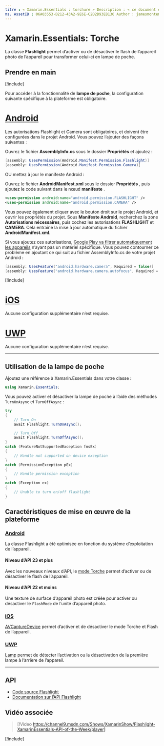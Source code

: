 ```yaml
---
titre : « Xamarin.Essentials : torchure » Description : « ce document décrit la classe de torche dans Xamarin.Essentials , qui a la possibilité d’allumer ou de sortir le flash de l’appareil photo de l’appareil pour la transformer en torche. »
ms. AssetID : 06A03553-D212-43A2-9E6E-C2D2D93EB136 Author : jamesmontemagno ms. Custom : vidéo ms. Author : Jamont ms. Date : 11/04/2018 No-Loc : [ Xamarin.Forms , Xamarin.Essentials ]
---
```


# <a name="xamarinessentials-flashlight"></a>Xamarin.Essentials: Torche

La classe **Flashlight** permet d’activer ou de désactiver le flash de l’appareil photo de l’appareil pour transformer celui-ci en lampe de poche.

## <a name="get-started"></a>Prendre en main

[!include[](~/essentials/includes/get-started.md)]

Pour accéder à la fonctionnalité de **lampe de poche**, la configuration suivante spécifique à la plateforme est obligatoire.

# <a name="android"></a>[Android](#tab/android)

Les autorisations Flashlight et Camera sont obligatoires, et doivent être configurées dans le projet Android. Vous pouvez l’ajouter des façons suivantes :

Ouvrez le fichier **AssemblyInfo.cs** sous le dossier **Propriétés** et ajoutez :

```csharp
[assembly: UsesPermission(Android.Manifest.Permission.Flashlight)]
[assembly: UsesPermission(Android.Manifest.Permission.Camera)]
```

OU mettez à jour le manifeste Android :

Ouvrez le fichier **AndroidManifest.xml** sous le dossier **Propriétés** , puis ajoutez le code suivant dans le nœud **manifeste** .

```xml
<uses-permission android:name="android.permission.FLASHLIGHT" />
<uses-permission android:name="android.permission.CAMERA" />
```

Vous pouvez également cliquer avec le bouton droit sur le projet Android, et ouvrir les propriétés du projet. Sous **Manifeste Android**, recherchez la zone **Autorisations nécessaires**, puis cochez les autorisations **FLASHLIGHT** et **CAMERA**. Cela entraîne la mise à jour automatique du fichier **AndroidManifest.xml**.

Si vous ajoutez ces autorisations, [Google Play va filtrer automatiquement les appareils](https://developer.android.com/guide/topics/manifest/uses-feature-element.html#permissions-features) n’ayant pas un matériel spécifique. Vous pouvez contourner ce problème en ajoutant ce qui suit au fichier AssemblyInfo.cs de votre projet Android :

```csharp
[assembly: UsesFeature("android.hardware.camera", Required = false)]
[assembly: UsesFeature("android.hardware.camera.autofocus", Required = false)]
```

[!include[](~/essentials/includes/android-permissions.md)]

# <a name="ios"></a>[iOS](#tab/ios)

Aucune configuration supplémentaire n’est requise.

# <a name="uwp"></a>[UWP](#tab/uwp)

Aucune configuration supplémentaire n’est requise.

-----

## <a name="using-flashlight"></a>Utilisation de la lampe de poche

Ajoutez une référence à Xamarin.Essentials dans votre classe :

```csharp
using Xamarin.Essentials;
```

Vous pouvez activer et désactiver la lampe de poche à l’aide des méthodes `TurnOnAsync` et `TurnOffAsync` :

```csharp
try
{
    // Turn On
    await Flashlight.TurnOnAsync();

    // Turn Off
    await Flashlight.TurnOffAsync();
}
catch (FeatureNotSupportedException fnsEx)
{
    // Handle not supported on device exception
}
catch (PermissionException pEx)
{
    // Handle permission exception
}
catch (Exception ex)
{
    // Unable to turn on/off flashlight
}
```

## <a name="platform-implementation-specifics"></a>Caractéristiques de mise en œuvre de la plateforme

### <a name="android"></a>[Android](#tab/android)

La classe Flashlight a été optimisée en fonction du système d’exploitation de l’appareil.

#### <a name="api-level-23-and-higher"></a>Niveau d’API 23 et plus

Avec les nouveaux niveaux d’API, le [mode Torche](https://developer.android.com/reference/android/hardware/camera2/CameraManager.html#setTorchMode) permet d’activer ou de désactiver le flash de l’appareil.

#### <a name="api-level-22-and-lower"></a>Niveau d’API 22 et moins

Une texture de surface d’appareil photo est créée pour activer ou désactiver le `FlashMode` de l’unité d’appareil photo.

### <a name="ios"></a>[iOS](#tab/ios)

[AVCaptureDevice](xref:AVFoundation.AVCaptureDevice) permet d’activer et de désactiver le mode Torche et Flash de l’appareil.

### <a name="uwp"></a>[UWP](#tab/uwp)

[Lamp](https://docs.microsoft.com/uwp/api/windows.devices.lights.lamp) permet de détecter l’activation ou la désactivation de la première lampe à l’arrière de l’appareil.

-----

## <a name="api"></a>API

- [Code source Flashlight](https://github.com/xamarin/Essentials/tree/master/Xamarin.Essentials/Flashlight)
- [Documentation sur l’API Flashlight](xref:Xamarin.Essentials.Flashlight)

## <a name="related-video"></a>Vidéo associée

> [!Video https://channel9.msdn.com/Shows/XamarinShow/Flashlight-XamarinEssentials-API-of-the-Week/player]

[!include[](~/essentials/includes/xamarin-show-essentials.md)]
